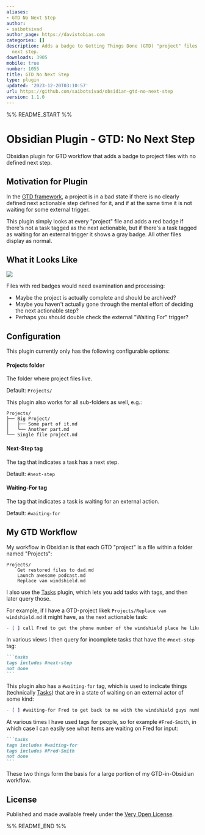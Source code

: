 ```yaml
---
aliases:
- GTD No Next Step
author:
- saibotsivad
author_page: https://davistobias.com
categories: []
description: Adds a badge to Getting Things Done (GTD) "project" files with no defined
  next step.
downloads: 3905
mobile: true
number: 1055
title: GTD No Next Step
type: plugin
updated: '2023-12-20T03:10:57'
url: https://github.com/saibotsivad/obsidian-gtd-no-next-step
version: 1.1.0
---
```


%% README_START %%

# Obsidian Plugin - GTD: No Next Step

Obsidian plugin for GTD workflow that adds a badge to project files with no defined next step.

## Motivation for Plugin

In the [GTD framework](https://en.wikipedia.org/wiki/Getting_Things_Done), a project is in a bad state if there is no clearly defined next actionable step defined for it, and if at the same time it is not waiting for some external trigger.

This plugin simply looks at every "project" file and adds a red badge if there's not a task tagged as the next actionable, but if there's a task tagged as waiting for an external trigger it shows a gray badge. All other files display as normal.

## What it Looks Like

![](https://raw.githubusercontent.com/saibotsivad/obsidian-gtd-no-next-step/HEAD/example.png)

Files with red badges would need examination and processing:
- Maybe the project is actually complete and should be archived?
- Maybe you haven't actually gone through the mental effort of deciding the next actionable step?
- Perhaps you should double check the external "Waiting For" trigger?

## Configuration

This plugin currently only has the following configurable options:

#### Projects folder

The folder where project files live.

Default: `Projects/`

This plugin also works for all sub-folders as well, e.g.:

```
Projects/
├── Big Project/
│   ├── Some part of it.md
│   └── Another part.md
└── Single file project.md
```

#### Next-Step tag

The tag that indicates a task has a next step.

Default: `#next-step`

#### Waiting-For tag

The tag that indicates a task is waiting for an external action.

Default: `#waiting-for`

## My GTD Workflow

My workflow in Obsidian is that each GTD "project" is a file within a folder named "Projects":

```
Projects/
	Get restored files to dad.md
	Launch awesome podcast.md
	Replace van windshield.md
```

I also use the [Tasks](https://publish.obsidian.md/tasks/) plugin, which lets you add tasks with tags, and then later query those.

For example, if I have a GTD-project likek `Projects/Replace van windshield.md` it might have, as the next actionable task:

```md
- [ ] call Fred to get the phone number of the windshield place he likes #next-step
```

In various views I then query for incomplete tasks that have the `#next-step` tag:

``````md
```tasks
tags includes #next-step
not done
```
``````

This plugin also has a `#waiting-for` tag, which is used to indicate things (technically [Tasks](https://publish.obsidian.md/tasks/)) that are in a state of waiting on an external actor of some kind:

```md
- [ ] #waiting-for Fred to get back to me with the windshield guys number
```

At various times I have used tags for people, so for example `#Fred-Smith`, in which case I can easily see what items are waiting on Fred for input:

``````md
```tasks
tags includes #waiting-for
tags includes #Fred-Smith
not done
```
``````

These two things form the basis for a large portion of my GTD-in-Obsidian workflow.

## License

Published and made available freely under the [Very Open License](http://veryopenlicense.com/).


%% README_END %%